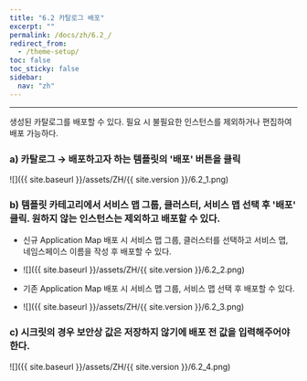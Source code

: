```yaml
---
title: "6.2 카탈로그 배포"
excerpt: ""
permalink: /docs/zh/6.2_/
redirect_from:
  - /theme-setup/
toc: false
toc_sticky: false
sidebar:
  nav: "zh"
---
```


---
생성된 카탈로그를 배포할 수 있다. 필요 시 불필요한 인스턴스를 제외하거나 편집하여 배포 가능하다.

### a\) 카탈로그 →  배포하고자 하는 템플릿의 '배포' 버튼을 클릭
![]({{ site.baseurl }}/assets/ZH/{{ site.version }}/6.2_1.png)

### b\) 템플릿 카테고리에서 서비스 맵 그룹, 클러스터, 서비스 맵 선택 후 '배포' 클릭. 원하지 않는 인스턴스는 제외하고 배포할 수 있다.

* 신규 Application Map 배포 시 서비스 맵 그룹, 클러스터를 선택하고 서비스 맵, 네임스페이스 이름을 작성 후 배포할 수 있다.
* ![]({{ site.baseurl }}/assets/ZH/{{ site.version }}/6.2_2.png)

* 기존 Application Map 배포 시 서비스 맵 그룹, 서비스 맵 선택 후 배포할 수 있다.
* ![]({{ site.baseurl }}/assets/ZH/{{ site.version }}/6.2_3.png)

### c\) 시크릿의 경우 보안상 값은 저장하지 않기에 배포 전 값을 입력해주어야 한다.
![]({{ site.baseurl }}/assets/ZH/{{ site.version }}/6.2_4.png)
